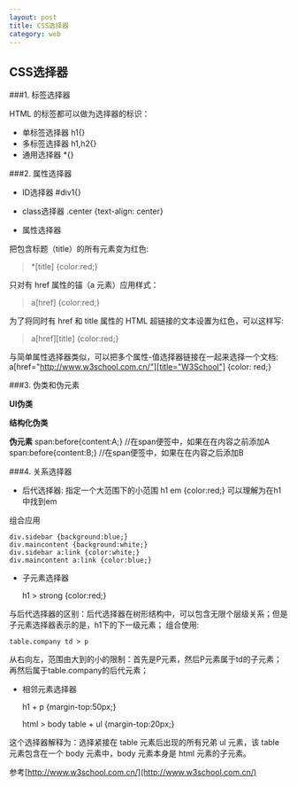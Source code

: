 ```yaml
---
layout: post
title: CSS选择器
category: web
---
```


## CSS选择器
###1. 标签选择器

HTML 的标签都可以做为选择器的标识：

- 单标签选择器 h1{}
- 多标签选择器 h1,h2{}
- 通用选择器   *{}

###2. 属性选择器

- ID选择器  #div1{}

- class选择器 .center {text-align: center}

- 属性选择器

把包含标题（title）的所有元素变为红色:
> *[title] {color:red;}  

只对有 href 属性的锚（a 元素）应用样式：
> a[href] {color:red;}

为了将同时有 href 和 title 属性的 HTML 超链接的文本设置为红色，可以这样写:
> a[href][title] {color:red;}

与简单属性选择器类似，可以把多个属性-值选择器链接在一起来选择一个文档:
a[href="http://www.w3school.com.cn/"][title="W3School"] {color: red;}

###3. 伪类和伪元素

**UI伪类**

**结构化伪类**


**伪元素**
span:before{content:A;}  //在span便签中，如果在在内容之前添加A
span:before{content:B;}  //在span便签中，如果在在内容之后添加B

###4. 关系选择器

- 后代选择器: 指定一个大范围下的小范围
h1 em {color:red;}  可以理解为在h1中找到em

组合应用

	div.sidebar {background:blue;}
	div.maincontent {background:white;}
	div.sidebar a:link {color:white;}
	div.maincontent a:link {color:blue;}

- 子元素选择器

	h1 > strong {color:red;}

与后代选择器的区别：后代选择器在树形结构中，可以包含无限个层级关系；但是子元素选择器表示的是，h1下的下一级元素； 组合使用:

	table.company td > p

从右向左，范围由大到的小的限制：首先是P元素，然后P元素属于td的子元素；再然后属于table.company的后代元素；

- 相邻元素选择器

	h1 + p {margin-top:50px;}

	html > body table + ul {margin-top:20px;}

这个选择器解释为：选择紧接在 table 元素后出现的所有兄弟 ul 元素，该 table 元素包含在一个 body 元素中，body 元素本身是 html 元素的子元素。


参考[http://www.w3school.com.cn/](http://www.w3school.com.cn/)


